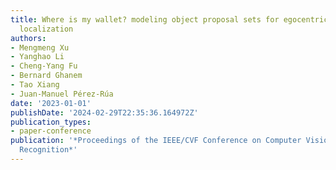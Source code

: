 ```yaml
---
title: Where is my wallet? modeling object proposal sets for egocentric visual query
  localization
authors:
- Mengmeng Xu
- Yanghao Li
- Cheng-Yang Fu
- Bernard Ghanem
- Tao Xiang
- Juan-Manuel Pérez-Rúa
date: '2023-01-01'
publishDate: '2024-02-29T22:35:36.164972Z'
publication_types:
- paper-conference
publication: '*Proceedings of the IEEE/CVF Conference on Computer Vision and Pattern
  Recognition*'
---
```

